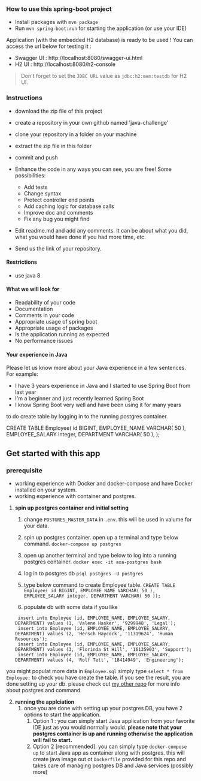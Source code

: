 ### How to use this spring-boot project

- Install packages with `mvn package`
- Run `mvn spring-boot:run` for starting the application (or use your IDE)

Application (with the embedded H2 database) is ready to be used ! You can access the url below for testing it :

- Swagger UI : http://localhost:8080/swagger-ui.html
- H2 UI : http://localhost:8080/h2-console

> Don't forget to set the `JDBC URL` value as `jdbc:h2:mem:testdb` for H2 UI.



### Instructions

- download the zip file of this project
- create a repository in your own github named 'java-challenge'
- clone your repository in a folder on your machine
- extract the zip file in this folder
- commit and push

- Enhance the code in any ways you can see, you are free! Some possibilities:
  - Add tests
  - Change syntax
  - Protect controller end points
  - Add caching logic for database calls
  - Improve doc and comments
  - Fix any bug you might find
- Edit readme.md and add any comments. It can be about what you did, what you would have done if you had more time, etc.
- Send us the link of your repository.

#### Restrictions
- use java 8


#### What we will look for
- Readability of your code
- Documentation
- Comments in your code 
- Appropriate usage of spring boot
- Appropriate usage of packages
- Is the application running as expected
- No performance issues

#### Your experience in Java

Please let us know more about your Java experience in a few sentences. For example:

- I have 3 years experience in Java and I started to use Spring Boot from last year
- I'm a beginner and just recently learned Spring Boot
- I know Spring Boot very well and have been using it for many years


to do
create table by logging in to the running postgres container. 


CREATE TABLE Employee(
	id BIGINT,
	EMPLOYEE_NAME VARCHAR( 50 ),
	EMPLOYEE_SALARY integer,
	DEPARTMENT VARCHAR( 50 ),
);


## Get started with this app

### prerequisite

- working experience with Docker and docker-compose and have Docker installed on your system.
- working experience with container and postgres.


1. **spin up postgres container and initial setting**

      1. change `POSTGRES_MASTER_DATA` in `.env`. this will be used in valume for your data.

      2. spin up postgres container. open up a terminal and type below command. `docker-compose up postgres` 

      3. open up another terminal and type below to log into a running postgres container.
      `docker exec -it axa-postgres bash`

      4. log in to postgres db `psql postgres -U postgres`
      5. type below command to create Employee table. `CREATE TABLE Employee( id BIGINT, EMPLOYEE_NAME VARCHAR( 50 ), EMPLOYEE_SALARY integer, DEPARTMENT VARCHAR( 50 ));`

      6. populate db with some data if you like


        insert into Employee (id, EMPLOYEE_NAME, EMPLOYEE_SALARY, DEPARTMENT) values (1, 'Valene Hasker', '9299948', 'Legal');
        insert into Employee (id, EMPLOYEE_NAME, EMPLOYEE_SALARY, DEPARTMENT) values (2, 'Hersch Haycock', '11319624', 'Human Resources');
        insert into Employee (id, EMPLOYEE_NAME, EMPLOYEE_SALARY, DEPARTMENT) values (3, 'Florinda St Hill', '16135903', 'Support');
        insert into Employee (id, EMPLOYEE_NAME, EMPLOYEE_SALARY, DEPARTMENT) values (4, 'Rolf Tett', '18414949', 'Engineering');



  you might populat more data in `Employee.sql`
  simply type `select * from Employee;` to check you have create the table. if you see the result, you are done setting up your db. please check out [my other repo](https://github.com/Bakushin10/postgres-setup-docker) for more info about postgres and command.

2. **running the applciation**
    1. once you are done with setting up your postgres DB, you have 2 options to start the application. 
        1. Option 1 : you can simply start Java application from your favorite IDE just as you would normally would. **please note that your postgres container is up and running otherwise the application will fail to start.**
        2. Option 2 [recommended]: you can simply type `docker-compose up` to start Java app as container along with postgres. this will create java image out ot `Dockerfile` provided for this repo and takes care of managing postgres DB and Java services (possibly more)

  